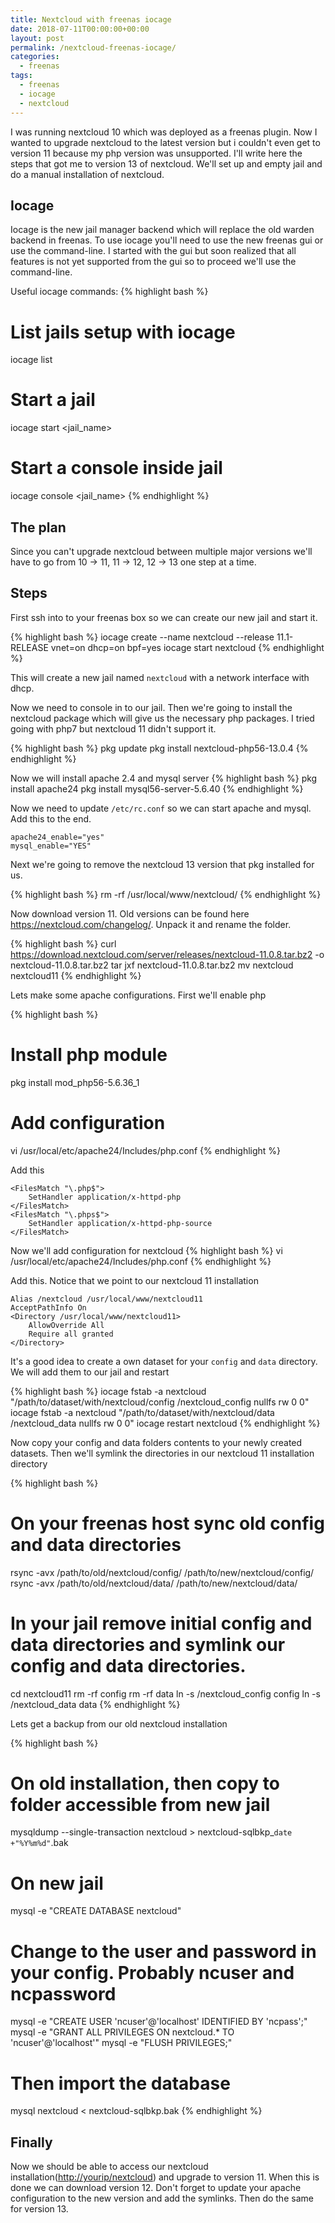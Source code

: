 ```yaml
---
title: Nextcloud with freenas iocage
date: 2018-07-11T00:00:00+00:00
layout: post
permalink: /nextcloud-freenas-iocage/
categories:
  - freenas
tags:
  - freenas
  - iocage
  - nextcloud
---
```


I was running nextcloud 10 which was deployed as a freenas plugin. Now I wanted to upgrade nextcloud to the latest version but i couldn't even get to version 11 because my php version was unsupported. I'll write here the steps that got me to version 13 of nextcloud. We'll set up and empty jail and do a manual installation of nextcloud.

## Iocage
Iocage is the new jail manager backend which will replace the old warden backend in freenas. To use iocage you'll need to use the new freenas gui or use the command-line. I started with the gui but soon realized that all features is not yet supported from the gui so to proceed we'll use the command-line.

Useful iocage commands:
{% highlight bash %}
# List jails setup with iocage
iocage list

# Start a jail
iocage start <jail_name>

# Start a console inside jail
iocage console <jail_name>
{% endhighlight %}


## The plan
Since you can't upgrade nextcloud between multiple major versions we'll have to go from 10 -> 11, 11 -> 12, 12 -> 13 one step at a time.

## Steps
First ssh into to your freenas box so we can create our new jail and start it.

{% highlight bash %}
iocage create --name nextcloud --release 11.1-RELEASE vnet=on dhcp=on bpf=yes
iocage start nextcloud
{% endhighlight %}

This will create a new jail named `nextcloud` with a network interface with dhcp.

Now we need to console in to our jail. Then we're going to install the nextcloud package which will give us the necessary php packages. I tried going with php7 but nextcloud 11 didn't support it.

{% highlight bash %}
pkg update
pkg install nextcloud-php56-13.0.4
{% endhighlight %}

Now we will install apache 2.4 and mysql server
{% highlight bash %}
pkg install apache24
pkg install mysql56-server-5.6.40
{% endhighlight %}

Now we need to update `/etc/rc.conf` so we can start apache and mysql. Add this to the end.

```
apache24_enable="yes"
mysql_enable="YES"
```

Next we're going to remove the nextcloud 13 version that pkg installed for us.

{% highlight bash %}
rm -rf /usr/local/www/nextcloud/
{% endhighlight %}

Now download version 11. Old versions can be found here https://nextcloud.com/changelog/. Unpack it and rename the folder.

{% highlight bash %}
curl https://download.nextcloud.com/server/releases/nextcloud-11.0.8.tar.bz2 -o nextcloud-11.0.8.tar.bz2
tar jxf nextcloud-11.0.8.tar.bz2
mv nextcloud nextcloud11
{% endhighlight %}

Lets make some apache configurations. First we'll enable php

{% highlight bash %}
# Install php module
pkg install mod_php56-5.6.36_1

# Add configuration
vi /usr/local/etc/apache24/Includes/php.conf
{% endhighlight %}

Add this
```
<FilesMatch "\.php$">
    SetHandler application/x-httpd-php
</FilesMatch>
<FilesMatch "\.phps$">
    SetHandler application/x-httpd-php-source
</FilesMatch>
```

Now we'll add configuration for nextcloud
{% highlight bash %}
vi /usr/local/etc/apache24/Includes/php.conf
{% endhighlight %}

Add this. Notice that we point to our nextcloud 11 installation

```
Alias /nextcloud /usr/local/www/nextcloud11
AcceptPathInfo On
<Directory /usr/local/www/nextcloud11>
    AllowOverride All
    Require all granted
</Directory>
```

It's a good idea to create a own dataset for your `config` and `data` directory. We will add them to our jail and restart

{% highlight bash %}
iocage fstab -a nextcloud "/path/to/dataset/with/nextcloud/config  /nextcloud_config  nullfs  rw  0  0"
iocage fstab -a nextcloud "/path/to/dataset/with/nextcloud/data  /nextcloud_data  nullfs  rw  0  0"
iocage restart nextcloud
{% endhighlight %}

Now copy your config and data folders contents to your newly created datasets. Then we'll symlink the directories in our nextcloud 11 installation directory

{% highlight bash %}
# On your freenas host sync old config and data directories
rsync -avx /path/to/old/nextcloud/config/ /path/to/new/nextcloud/config/
rsync -avx /path/to/old/nextcloud/data/ /path/to/new/nextcloud/data/

# In your jail remove initial config and data directories and symlink our config and data directories.
cd nextcloud11
rm -rf config
rm -rf data
ln -s /nextcloud_config config
ln -s /nextcloud_data data
{% endhighlight %}

Lets get a backup from our old nextcloud installation

{% highlight bash %}
# On old installation, then copy to folder accessible from new jail
mysqldump --single-transaction nextcloud > nextcloud-sqlbkp_`date +"%Y%m%d"`.bak

# On new jail
mysql -e "CREATE DATABASE nextcloud"

# Change to the user and password in your config. Probably ncuser and ncpassword
mysql -e "CREATE USER 'ncuser'@'localhost' IDENTIFIED BY 'ncpass';"
mysql -e "GRANT ALL PRIVILEGES ON nextcloud.* TO 'ncuser'@'localhost'"
mysql -e "FLUSH PRIVILEGES;"

# Then import the database
mysql nextcloud < nextcloud-sqlbkp.bak
{% endhighlight %}

## Finally
Now we should be able to access our nextcloud installation([http://yourip/nextcloud](http://yourip/nextcloud)) and upgrade to version 11. When this is done we can download version 12. Don't forget to update your apache configuration to the new version and add the symlinks. Then do the same for version 13.